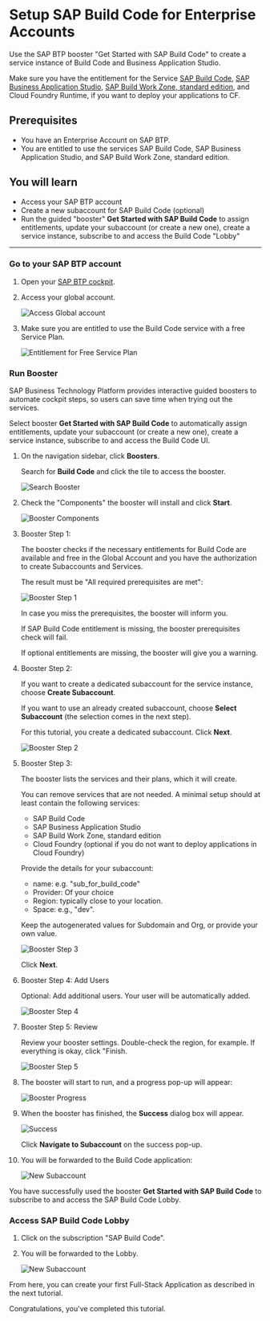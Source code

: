 # Setup SAP Build Code for Enterprise Accounts

<!-- description --> Use the SAP BTP booster "Get Started with SAP Build Code" to create a service instance of Build Code and Business Application Studio.

Make sure you have the entitlement for the Service [SAP Build Code](https://discovery-center.cloud.sap/serviceCatalog/sap-build-code?region=all&service_plan=standard&commercialModel=cloud), [SAP Business Application Studio](https://discovery-center.cloud.sap/serviceCatalog/business-application-studio?region=all), [SAP Build Work Zone, standard edition](https://discovery-center.cloud.sap/serviceCatalog/sap-build-work-zone-standard-edition?region=all), and Cloud Foundry Runtime, if you want to deploy your applications to CF.



## Prerequisites
- You have an Enterprise Account on SAP BTP.  
- You are entitled to use the services SAP Build Code, SAP Business Application Studio, and SAP Build Work Zone, standard edition.




## You will learn
  - Access your SAP BTP account
  - Create a new subaccount for SAP Build Code (optional)
  - Run the guided "booster" **Get Started with SAP Build Code** to assign entitlements, update your subaccount (or create a new one), create a service instance, subscribe to and access the Build Code "Lobby"

---

### Go to your SAP BTP account


1. Open your [SAP BTP cockpit](https://emea.cockpit.btp.cloud.sap/cockpit).

2. Access your global account.

   ![Access Global account](images/00_bc_free_ga.png)

3. Make sure you are entitled to use the Build Code service with a free Service Plan.

    ![Entitlement for Free Service Plan](images/00_bc_free_entitlement.png)


### Run Booster


SAP Business Technology Platform provides interactive guided boosters to automate cockpit steps, so users can save time when trying out the services.

Select booster **Get Started with SAP Build Code** to automatically assign entitlements, update your subaccount (or create a new one), create a service instance, subscribe to and access the Build Code UI.

1. On the navigation sidebar, click **Boosters**.

    Search for **Build Code** and click the tile to access the booster.

    ![Search Booster](images/ea_bc_01_booster_find.png)

2. Check the "Components" the booster will install and click **Start**.

    ![Booster Components](images/ea_bc_02_booster_start.png)

3. Booster Step 1: 

    The booster checks if the necessary entitlements for Build Code are available and free in the Global Account and you have the authorization to create Subaccounts and Services. 

    The result must be "All required prerequisites are met":

    ![Booster Step 1](images/ea_bc_03_booster_step1_fullgreen.png)

    In case you miss the prerequisites, the booster will inform you. 

    If SAP Build Code entitlement is missing, the booster prerequisites check will fail.
    
    If optional entitlements are missing, the booster will give you a warning.

    


4. Booster Step 2: 

    If you want to create a dedicated subaccount for the service instance, choose **Create Subaccount**. 
    
    If you want to use an already created subaccount, choose **Select Subaccount** (the selection comes in the next step). 
   
    For this tutorial, you create a dedicated subaccount. Click **Next**.

    ![Booster Step 2](images/ea_bc_04_booster_step2_full.png)



5. Booster Step 3:

    The booster lists the services and their plans, which it will create.

    You can remove services that are not needed. A minimal setup should at least contain the following services:

    - SAP Build Code
    - SAP Business Application Studio
    - SAP Build Work Zone, standard edition
    - Cloud Foundry (optional if you do not want to deploy applications in Cloud Foundry)

    Provide the details for your subaccount:

    - name: e.g. "sub_for_build_code"
    - Provider: Of your choice
    - Region: typically close to your location.
    - Space: e.g., "dev".

    Keep the autogenerated values for Subdomain and Org, or provide your own value.

    ![Booster Step 3](images/ea_bc_05_booster_step3_full.png)

    Click **Next**.

6. Booster Step 4: Add Users

    Optional: Add additional users. Your user will be automatically added.

    ![Booster Step 4](images/ea_bc_06_booster_step4_adduser.png)

7. Booster Step 5: Review

    Review your booster settings. Double-check the region, for example. If everything is okay, click "Finish.

    ![Booster Step 5](images/ea_bc_07_booster_step5_fullreview.png)


8.  The booster will start to run, and a progress pop-up will appear:

    ![Booster Progress](images/ea_bc_08_booster_progress.png)


9. When the booster has finished, the **Success** dialog box will appear.

    ![Success](images/ea_bc_08_booster_success.png)

    Click **Navigate to Subaccount** on the success pop-up.
 
10. You will be forwarded to the Build Code application:
   
     ![New Subaccount](images/ea_bc_09_booster_full_result.png)


You have successfully used the booster **Get Started with SAP Build Code** to subscribe to and access the SAP Build Code Lobby.






### Access SAP Build Code Lobby

1. Click on the subscription "SAP Build Code".

2. You will be forwarded to the Lobby.

    ![New Subaccount](images/ea_bc_10_booster_lobby.png)

From here, you can create your first Full-Stack Application as described in the next tutorial.


Congratulations, you've completed this tutorial.
